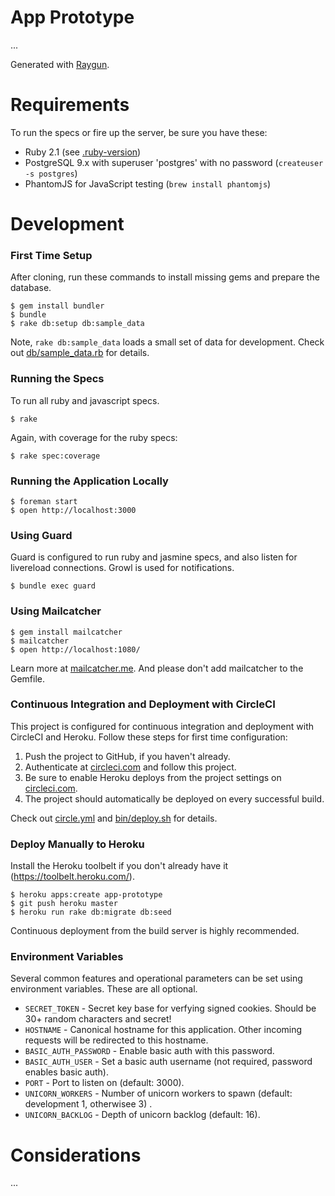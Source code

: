 # App Prototype

...

Generated with [Raygun](https://github.com/carbonfive/raygun).

# Requirements

To run the specs or fire up the server, be sure you have these:

* Ruby 2.1 (see [.ruby-version](.ruby-version))
* PostgreSQL 9.x with superuser 'postgres' with no password (```createuser -s postgres```)
* PhantomJS for JavaScript testing (```brew install phantomjs```)

# Development

### First Time Setup

After cloning, run these commands to install missing gems and prepare the database.

    $ gem install bundler
    $ bundle
    $ rake db:setup db:sample_data

Note, ```rake db:sample_data``` loads a small set of data for development. Check out [db/sample_data.rb](db/sample_data.rb)
for details.

### Running the Specs

To run all ruby and javascript specs.

    $ rake

Again, with coverage for the ruby specs:

    $ rake spec:coverage

### Running the Application Locally

    $ foreman start
    $ open http://localhost:3000

### Using Guard

Guard is configured to run ruby and jasmine specs, and also listen for livereload connections. Growl is used for notifications.

    $ bundle exec guard

### Using Mailcatcher

    $ gem install mailcatcher
    $ mailcatcher
    $ open http://localhost:1080/

Learn more at [mailcatcher.me](http://mailcatcher.me/). And please don't add mailcatcher to the Gemfile.

### Continuous Integration and Deployment with CircleCI

This project is configured for continuous integration and deployment with CircleCI and Heroku. Follow
these steps for first time configuration:

1. Push the project to GitHub, if you haven't already.
1. Authenticate at [circleci.com](CircleCI) and follow this project.
1. Be sure to enable Heroku deploys from the project settings on [circleci.com](CircleCI).
1. The project should automatically be deployed on every successful build.

Check out [circle.yml](circle.yml) and [bin/deploy.sh](bin/deploy.sh) for details.

### Deploy Manually to Heroku

Install the Heroku toolbelt if you don't already have it (https://toolbelt.heroku.com/).

    $ heroku apps:create app-prototype
    $ git push heroku master
    $ heroku run rake db:migrate db:seed

Continuous deployment from the build server is highly recommended.

### Environment Variables

Several common features and operational parameters can be set using environment variables. These are all optional.

* ```SECRET_TOKEN``` - Secret key base for verfying signed cookies. Should be 30+ random characters and secret!
* ```HOSTNAME``` - Canonical hostname for this application. Other incoming requests will be redirected to this hostname.
* ```BASIC_AUTH_PASSWORD``` - Enable basic auth with this password.
* ```BASIC_AUTH_USER``` - Set a basic auth username (not required, password enables basic auth).
* ```PORT``` - Port to listen on (default: 3000).
* ```UNICORN_WORKERS``` - Number of unicorn workers to spawn (default: development 1, otherwisee 3) .
* ```UNICORN_BACKLOG``` - Depth of unicorn backlog (default: 16).

# Considerations

...
